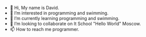 - 👋 Hi, My name is David.
- 👀 I’m interested in programming and swimming.
- 🌱 I’m currently learning programming and swimming.
- 💞️ I’m looking to collaborate on It School "Hello World" Moscow.
- 📫 How to reach me programmer.

<!---
David is a ✨ special ✨ repository because its "README.md" (this file) appears on your GitHub profile.
You can click the Preview link to take a look at your changes.
--->
